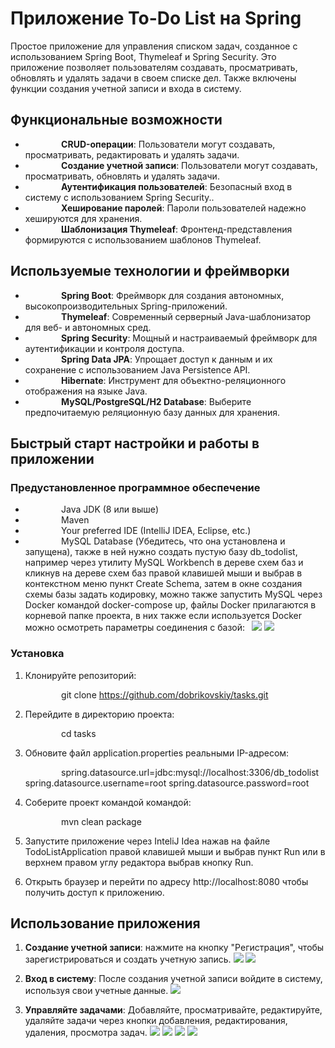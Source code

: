 # **Приложение To-Do List на Spring**
Простое приложение для управления списком задач, созданное с использованием Spring Boot, Thymeleaf и Spring Security. Это приложение позволяет пользователям создавать, просматривать, обновлять и удалять задачи в своем списке дел. Также включены функции создания учетной записи и входа в систему.
## **Функциональные возможности**
- `        `**CRUD-операции**: Пользователи могут создавать, просматривать, редактировать и удалять задачи.
- `        `**Создание учетной записи**: Пользователи могут создавать, просматривать, обновлять и удалять задачи.
- `        `**Аутентификация пользователей**: Безопасный вход в систему с использованием Spring Security..
- `        `**Хеширование паролей**: Пароли пользователей надежно хешируются для хранения.
- `        `**Шаблонизация Thymeleaf**: Фронтенд-представления формируются с использованием шаблонов Thymeleaf.
## **Используемые технологии и фреймворки**
- `        `**Spring Boot**: Фреймворк для создания автономных, высокопроизводительных Spring-приложений.
- `        `**Thymeleaf**: Современный серверный Java-шаблонизатор для веб- и автономных сред.
- `        `**Spring Security**: Мощный и настраиваемый фреймворк для аутентификации и контроля доступа.
- `        `**Spring Data JPA**: Упрощает доступ к данным и их сохранение с использованием Java Persistence API.
- `        `**Hibernate**: Инструмент для объектно-реляционного отображения на языке Java.
- `        `**MySQL/PostgreSQL/H2 Database**: Выберите предпочитаемую реляционную базу данных для хранения.
## **Быстрый старт настройки и работы в приложении**
### **Предустановленное программное обеспечение**
- `        `Java JDK (8 или выше)
- `        `Maven
- `        `Your preferred IDE (IntelliJ IDEA, Eclipse, etc.)
- `        `MySQL Database (Убедитесь, что она установлена и запущена), также в ней нужно создать пустую базу db\_todolist, например через утилиту MySQL Workbench в дереве схем баз и кликнув на дереве схем баз правой клавишей мыши и выбрав в контекстном меню пункт Create Schema, затем в окне создания схемы базы задать кодировку, можно также запустить MySQL через Docker командой docker-compose up, файлы Docker прилагаются в корневой папке проекта, в них также если используется Docker можно осмотреть параметры соединения с базой:
  ` `![](001.png)
 ![](002.png)
### **Установка** 
1. Клонируйте репозиторий:

   `        `git clone https://github.com/dobrikovskiy/tasks.git
2. Перейдите в директорию проекта:

   `        `cd tasks
3. Обновите файл application.properties реальными IP-адресом:

   `        `spring.datasource.url=jdbc:mysql://localhost:3306/db\_todolist
   spring.datasource.username=root
   spring.datasource.password=root
4. Соберите проект командой командой:

   `        `mvn clean package
5. Запустите приложение через InteliJ Idea нажав на файле TodoListApplication правой клавишей мыши и выбрав пункт Run или в верхнем правом углу редактора выбрав кнопку Run.
5. Открыть браузер и перейти по адресу http://localhost:8080 чтобы получить доступ к приложению.
## **Использование приложения**
1. **Создание учетной записи**: нажмите на кнопку "Регистрация", чтобы зарегистрироваться и создать учетную запись.
   ![](003.png)
   ![](005.png)
   
2. **Вход в систему**: После создания учетной записи войдите в систему, используя свои учетные данные.
   ![](003.png)
3. **Управляйте задачами**: Добавляйте, просматривайте, редактируйте, удаляйте задачи через кнопки добавления, редактирования, удаления, просмотра задач.
   ![](004.png)
   ![](006.png)
   ![](007.png)
   ![](008.png)
